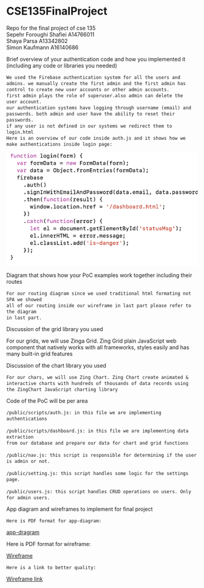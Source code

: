 # CSE135FinalProject

Repo for the final project of cse 135<br/>
Sepehr Foroughi Shafiei A14766011<br/>
Shaya Parsa A13342802 <br/>
Simon Kaufmann A16140686 <br/>

Brief overview of your authentication code and how you implemented it (including any code or libraries you needed)

    We used the Firebase authentication system for all the users and
    admins. we manually create the first admin and the first admin has
    control to create new user accounts or other admin accounts.
    first admin plays the role of superuser.also admin can delete the
    user account.
    our authentication systems have logging through username (email) and
    passwords. both admin and user have the ability to reset their
    passwords.
    if any user is not defined in our systems we redirect them to
    login.html
    Here is an overview of our code inside auth.js and it shows how we
    make authentications inside login page:

![auth_snippet_code](/public/media/auth_snippet_code.png)

Diagram that shows how your PoC examples work together including their routes

    For our routing diagram since we used traditional html formating not SPA we showed
    all of our routing inside our wireframe in last part please refer to the diagram
    in last part.

Discussion of the grid library you used

For our grids, we will use Zinga Grid. Zing Grid plain JavaScript
web component that natively works with all frameworks, styles easily
and has many built-in grid features

Discussion of the chart library you used

    For our chars, we will use Zing Chart. Zing Chart create animated &
    interactive charts with hundreds of thousands of data records using
    the ZingChart JavaScript charting library

Code of the PoC will be per area

    /public/scripts/auth.js: in this file we are implementing authentications

    /public/scripts/dashboard.js: in this file we are implementing data extraction
    from our database and prepare our data for chart and grid functions

    /public/nav.js: this script is responsible for determining if the user is admin or not.

    /public/setting.js: this script handles some logic for the settings page.

    /public/users.js: this script handles CRUD operations on users. Only for admin users.

App diagram and wireframes to implement for final project

    Here is PDF format for app-diagram:

[app-dragram](/public/media/app-diagram.pdf)

Here is PDF format for wireframe:

[Wireframe](/public/media/wireframe.pdf)

    Here is a link to better quality:

[Wireframe link](https://miro.com/welcomeonboard/r5cdFwjFBnVmmrWhmBXtH4ugCyHbD6nFNAlS5mwm1SmmzldW02ljha5rdDPDaFu0)
